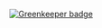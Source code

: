 
[![Greenkeeper badge](https://badges.greenkeeper.io/DevJoseWeb/curso-graphql-react-native.svg)](https://greenkeeper.io/)
